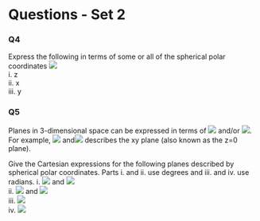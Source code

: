 # Questions - Set 2

### Q4 
Express the following in terms of some or all of the spherical polar coordinates <img src="https://render.githubusercontent.com/render/math?math=r, \theta"> \
i. z \
ii. x \
iii. y 


 
### Q5 
Planes in 3-dimensional space can be expressed in terms of <img src="https://render.githubusercontent.com/render/math?math=\theta"> and/or <img src="https://render.githubusercontent.com/render/math?math=\phi">. For example, <img src="https://render.githubusercontent.com/render/math?math=\theta=0"> and<img src="https://render.githubusercontent.com/render/math?math=\phi=0"> describes the xy plane (also known as the z=0 plane). 

Give the Cartesian expressions for the following planes described by spherical polar coordinates. Parts i. and ii. use degrees and iii. and iv. use radians.
i. <img src="https://render.githubusercontent.com/render/math?math=\theta=0"> and <img src="https://render.githubusercontent.com/render/math?math=\phi=90"> \
ii. <img src="https://render.githubusercontent.com/render/math?math=\theta=180"> and <img src="https://render.githubusercontent.com/render/math?math=\phi=0"> \
iii. <img src="https://render.githubusercontent.com/render/math?math=\theta=\frac{\pi}{2}"> \
iv. <img src="https://render.githubusercontent.com/render/math?math=\frac{\pi}{4}"> 

